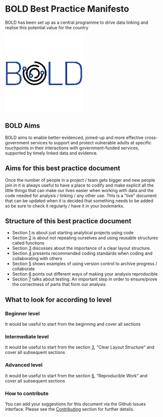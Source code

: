 # BOLD Best Practice Manifesto

BOLD has been set up as a central programme to drive data linking and realise this potential value for the country

![](https://github.com/mamonu/boldbestpractice/raw/main/docs/img/BOLD.gif)

## BOLD Aims

BOLD aims to enable better-evidenced, joined-up and more effective cross-government services to support and protect vulnerable adults at specific touchpoints in their interactions with government-funded services, supported by timely linked data and evidence.

## Aims for this best practice document

Once the number of people in a project / team gets bigger and new people join in it is always useful to have
a place to codify and make explicit all the little things that can make our lives easier when working with data 
and the code needed for analysis / linking / any other use. This is a "live" document that can be updated when it is decided
that something needs to be added so be sure to check it regularly / have it in your bookmarks.


## Structure of this best practice document

- Section [1](1_adhocscripts.md) is about just starting analytical projects using code         
- Section [2](2_reusable_code.md) is about not repeating ourselves and using reusable structures called functions              
- Section [3](3_clear_layout_structure.md) discusses about the importance of a clear layout structure.
- Section [4](4_coding_standards.md) presents recommended coding standards when coding and collaborating with others
- Section [5](5_version_control.md) shows examples of using version control to archive progress / collaborate
- Section [6](6_reproducible.md) points out different ways of making your analysis reproducible
- Section [7](7_QA_testing.md) talks about testing. An important step in order to ensure/prove the correctness of parts that form our analysis


## What to look for according to level

### Beginner level

It would be useful to start from the beginning and cover all sections

### Intermediate level

It would be useful to start from the section [3](3_clear_layout_structure.md), "Clear Layout Structure" and cover all subsequent sections

### Advanced level

It would be useful to start from the section [6](6_reproducible.md), "Reproducible Work" and cover all subsequent sections

### How to contribute 

You can add your suggestions for this document via the Github Issues interface.
Please see the [Contributing](Contributing.md) section for further details.